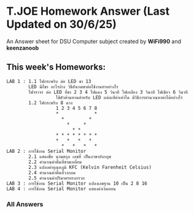 # T.JOE Homework Answer (Last Updated on 30/6/25)
An Answer sheet for DSU Computer subject created by **WiFi990** and **keenzanoob**
## This week's Homeworks:
```
LAB 1 : 1.1 ไฟกระพริบ ต่อ LED ขา 13
        LED มีกี่ขา อะไรบ้าง วิธีสังเกตขาต่อใช้งานทำอย่างไร
        ไฟจราจร ต่อ LED ที่ขา 2 3 4 ไฟแดง 5 วินาที ไฟเหลือง 3 วินาที ไฟเขียว 6 วินาที
                  ใช้ตัวต้านทานสำหรับ LED แต่ละสีค่าเท่าใด มีวิธีการคำนวณหาค่าได้อย่างไร
        1.2 ไฟกระพริบ 8 ดวง
                  1 2 3 4 5 6 7 8
                  *             *
                    *         *
                      *     *
                        * *
                  * * * * * * * *
                  *   *   *   *
                    *   *   *   *
LAB 2 : การใช้งาน Serial Monitor
        2.1 แสดงชื่อ นามสกุล เลขที่ เป็นภาษาอังกฤษ
        2.2 คำนาณค่าพื้นที่สามเหลี่ยม
        2.3 แปลงค่าอุณหภูมิ KFC (Kelvin Farenheit Celsius)
        2.4 คำนาณค่าพื้นที่วงกลม
        2.5 คำนาณค่าปริมาตรทรงกรวย
LAB 3 : การใช้งาน Serial Monitor แปลงเลขฐาน 10 เป็น 2 8 16
LAB 4 : การใช้งาน Serial Monitor แสดงค่าเงินทอน
```
### All Answers
